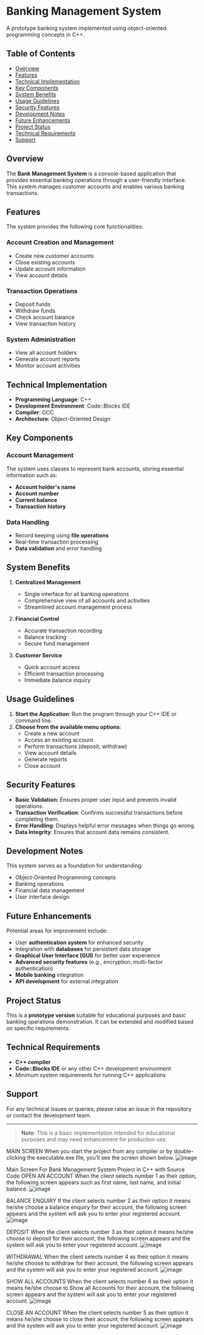 # Banking Management System

A prototype banking system implemented using object-oriented programming concepts in C++.

## Table of Contents
- [Overview](#overview)
- [Features](#features)
- [Technical Implementation](#technical-implementation)
- [Key Components](#key-components)
- [System Benefits](#system-benefits)
- [Usage Guidelines](#usage-guidelines)
- [Security Features](#security-features)
- [Development Notes](#development-notes)
- [Future Enhancements](#future-enhancements)
- [Project Status](#project-status)
- [Technical Requirements](#technical-requirements)
- [Support](#support)

## Overview

The **Bank Management System** is a console-based application that provides essential banking operations through a user-friendly interface. This system manages customer accounts and enables various banking transactions.

## Features

The system provides the following core functionalities:

### Account Creation and Management
- Create new customer accounts
- Close existing accounts
- Update account information
- View account details

### Transaction Operations
- Deposit funds
- Withdraw funds
- Check account balance
- View transaction history

### System Administration
- View all account holders
- Generate account reports
- Monitor account activities

## Technical Implementation

- **Programming Language**: C++
- **Development Environment**: Code::Blocks IDE
- **Compiler**: GCC
- **Architecture**: Object-Oriented Design

## Key Components

### Account Management
The system uses classes to represent bank accounts, storing essential information such as:
- **Account holder's name**
- **Account number**
- **Current balance**
- **Transaction history**

### Data Handling
- Record keeping using **file operations**
- Real-time transaction processing
- **Data validation** and error handling

## System Benefits

1. **Centralized Management**
   - Single interface for all banking operations
   - Comprehensive view of all accounts and activities
   - Streamlined account management process

2. **Financial Control**
   - Accurate transaction recording
   - Balance tracking
   - Secure fund management

3. **Customer Service**
   - Quick account access
   - Efficient transaction processing
   - Immediate balance inquiry

## Usage Guidelines

1. **Start the Application**: Run the program through your C++ IDE or command line.
2. **Choose from the available menu options**:
   - Create a new account
   - Access an existing account
   - Perform transactions (deposit, withdraw)
   - View account details
   - Generate reports
   - Close account

## Security Features

- **Basic Validation**: Ensures proper user input and prevents invalid operations.
- **Transaction Verification**: Confirms successful transactions before completing them.
- **Error Handling**: Displays helpful error messages when things go wrong.
- **Data Integrity**: Ensures that account data remains consistent.

## Development Notes

This system serves as a foundation for understanding:
- Object-Oriented Programming concepts
- Banking operations
- Financial data management
- User interface design

## Future Enhancements

Potential areas for improvement include:
- User **authentication system** for enhanced security
- Integration with **databases** for persistent data storage
- **Graphical User Interface (GUI)** for better user experience
- **Advanced security features** (e.g., encryption, multi-factor authentication)
- **Mobile banking** integration
- **API development** for external integration

## Project Status

This is a **prototype version** suitable for educational purposes and basic banking operations demonstration. It can be extended and modified based on specific requirements.

## Technical Requirements

- **C++ compiler**
- **Code::Blocks IDE** or any other C++ development environment
- Minimum system requirements for running C++ applications

## Support

For any technical issues or queries, please raise an issue in the repository or contact the development team.

---

> **Note**: This is a basic implementation intended for educational purposes and may need enhancement for production use.



MAIN SCREEN
When you start the project from any compiler or by double-clicking the executable.exe file, you’ll see the screen shown below.
![image](https://user-images.githubusercontent.com/105698566/185976556-da39038a-8fbd-4a3b-8550-593cb372caf5.png)

Main Screen For Bank Management System Project in C++ with Source Code
OPEN AN ACCOUNT
When the client selects number 1 as their option, the following screen appears such as first name, last name, and initial balance.
![image](https://user-images.githubusercontent.com/105698566/185976764-dfc8ec47-7b9c-464f-8f73-18d588196bbd.png)

BALANCE ENQUIRY
If the client selects number 2 as their option it means he/she choose a balance enquiry for their account, the following screen appears and the system will ask you to enter your registered account.
![image](https://user-images.githubusercontent.com/105698566/185976863-fd183f8e-2828-49b1-a9af-9631a8c0ec6e.png)

DEPOSIT
When the client selects number 3 as their option it means he/she choose to deposit for their account, the following screen appears and the system will ask you to enter your registered account.
![image](https://user-images.githubusercontent.com/105698566/185977470-4ced4060-a5f3-4a12-b793-904d0ad1df67.png)

WITHDRAWAL
When the client selects number 4 as their option it means he/she choose to withdraw for their account, the following screen appears and the system will ask you to enter your registered account.
![image](https://user-images.githubusercontent.com/105698566/185977567-a8cfe8c6-a1a3-4a39-8664-9ed79b9b687f.png)

SHOW ALL ACCOUNTS
When the client selects number 6 as their option it means he/she choose to Show all Accounts for their account, the following screen appears and the system will ask you to enter your registered account.
![image](https://user-images.githubusercontent.com/105698566/185977629-bf090eb7-3bad-4585-8a0a-57fcb996f5d7.png)

CLOSE AN ACCOUNT
When the client selects number 5 as their option it means he/she choose to close their account, the following screen appears and the system will ask you to enter your registered account.
![image](https://user-images.githubusercontent.com/105698566/185977660-3a2cb6b1-d9a2-47a4-af1c-bd82393a6851.png)

